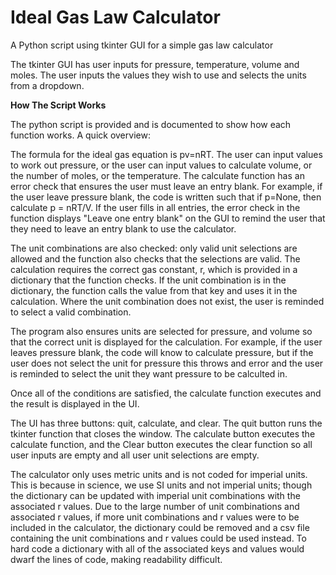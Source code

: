 # Ideal Gas Law Calculator
A Python script using tkinter GUI for a simple gas law calculator

The tkinter GUI has user inputs for pressure, temperature, volume and moles. The user inputs the values they wish to use and selects the units from a dropdown.

**How The Script Works**

The python script is provided and is documented to show how each function works. A quick overview:

The formula for the ideal gas equation is pv=nRT. The user can input values to work out pressure, or the user can input values to calculate volume, or the number of 
moles, or the temperature. The calculate function has an error check that ensures the user must leave an entry blank. For example, if the user leave pressure blank, the code is written such that if p=None, then calculate p = nRT/V. If the user fills in all entries, the error check in the function displays "Leave one entry blank" on the GUI to remind the user that they need to leave an entry blank to use the calculator. 

The unit combinations are also checked: only valid unit selections are allowed and the function also checks that the selections are valid. The calculation requires the correct gas constant, r, which is provided in a dictionary that the function checks. If the unit combination is in the dictionary, the function calls the value from that key and uses it in the calculation. Where the unit combination does not exist, the user is reminded to select a valid combination.

The program also ensures units are selected for pressure, and volume so that the correct unit is displayed for the calculation. For example, if the user leaves pressure blank, the code will know to calculate pressure, but if the user does not select the unit for pressure this throws and error and the user is reminded to select the unit they want pressure to be calculted in. 

Once all of the conditions are satisfied, the calculate function executes and the result is displayed in the UI.

The UI has three buttons: quit, calculate, and clear. The quit button runs the tkinter function that closes the window. The calculate button executes the calculate function, and the Clear button executes the clear function so all user inputs are empty and all user unit selections are empty.

The calculator only uses metric units and is not coded for imperial units. This is because in science, we use SI units and not imperial units; though the dictionary can be updated with imperial unit combinations with the associated r values. Due to the large number of unit combinations and associated r values, if more unit combinations and r values were to be included in the calculator, the dictionary could be removed and a csv file containing the unit combinations and r values could be used instead. To hard code a dictionary with all of the associated keys and values would dwarf the lines of code, making readability difficult.
